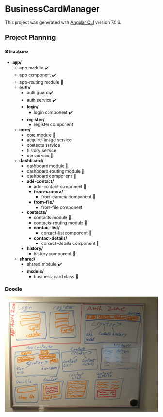 # BusinessCardManager

This project was generated with [Angular CLI](https://github.com/angular/angular-cli) version 7.0.6.

## Project Planning

### Structure
* **app/**
  * app module :heavy_check_mark:
  * app component :heavy_check_mark:
  * app-routing module :construction:
  * **auth/**
    * auth guard :heavy_check_mark:
    * auth service :heavy_check_mark:
    * **login/**
      * login component :heavy_check_mark:
    * **register/**
      * register component
  * **core/**
    * core module :construction:
    * ~~acquire-image service~~
    * contacts service
    * history service
    * ocr service :construction:
  * **dashboard/**
    * dashboard module :construction:
    * dashboard-routing module :construction:
    * dashboard component :construction:
    * **add-contact/**
      * add-contact component :construction:
      * **from-camera/**
        * from-camera component :construction:
      * **from-file/**
        * from-file component
    * **contacts/**
      * contacts module :construction:
      * contacts-routing module :construction:
      * **contact-list/**
        * contact-list component :construction:
      * **contact-details/**
        * contact-details component :construction:
    * **history/**
      * history component :construction:
  * **shared/**
    * shared module :heavy_check_mark:
    * **models/**
      * business-card class :construction:

### Doodle
![whiteboard doodle](./planning-doodle.jpg)
